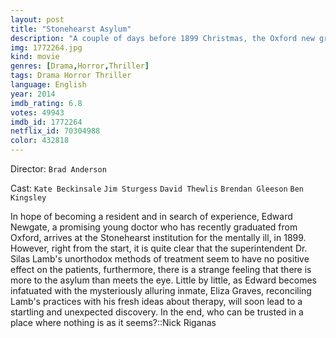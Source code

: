 ```yaml
---
layout: post
title: "Stonehearst Asylum"
description: "A couple of days before 1899 Christmas, the Oxford new graduate Dr. Edward Newgate arrives at the Stonehearst Asylum to complete training for his specialty of asylum medicine. He is met by armed men who take him to Dr. Silas Lamb, who welcomes his help and takes him under his wing. Edward is shocked to see the methods that Dr. Lamb uses to run this asylum. He becomes infatuated with Eliza Graves, one of the patients who is a lady of status and does not seem to belong. One night, Edward overhears a knocking from the bowels of the facility and is shocked.."
img: 1772264.jpg
kind: movie
genres: [Drama,Horror,Thriller]
tags: Drama Horror Thriller 
language: English
year: 2014
imdb_rating: 6.8
votes: 49943
imdb_id: 1772264
netflix_id: 70304988
color: 432818
---
```

Director: `Brad Anderson`  

Cast: `Kate Beckinsale` `Jim Sturgess` `David Thewlis` `Brendan Gleeson` `Ben Kingsley` 

In hope of becoming a resident and in search of experience, Edward Newgate, a promising young doctor who has recently graduated from Oxford, arrives at the Stonehearst institution for the mentally ill, in 1899. However, right from the start, it is quite clear that the superintendent Dr. Silas Lamb's unorthodox methods of treatment seem to have no positive effect on the patients, furthermore, there is a strange feeling that there is more to the asylum than meets the eye. Little by little, as Edward becomes infatuated with the mysteriously alluring inmate, Eliza Graves, reconciling Lamb's practices with his fresh ideas about therapy, will soon lead to a startling and unexpected discovery. In the end, who can be trusted in a place where nothing is as it seems?::Nick Riganas
